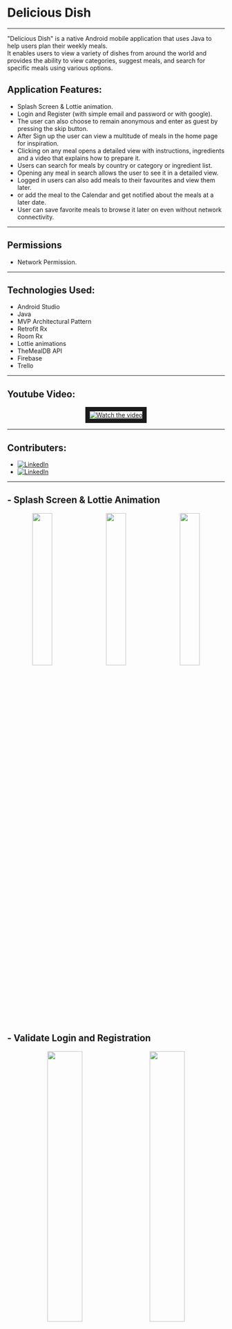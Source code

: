 # Delicious Dish

--------------
"Delicious Dish" is a native Android mobile application that uses Java to help users plan their weekly meals. 
<br>It enables users to view a variety of dishes from around the world and provides the ability to view categories, suggest meals, and search for specific meals using various options.

Application Features:
--------------------
* Splash Screen & Lottie animation.
* Login and Register (with simple email and password or with google).
* The user can also choose to remain anonymous and enter as guest by pressing the skip button.
* After Sign up the user can view a multitude of meals in the home page for inspiration.
* Clicking on any meal opens a detailed view with instructions, ingredients and a video that explains how to prepare it.
* Users can search for meals by country or category or ingredient list.
* Opening any meal in search allows the user to see it in a detailed view.
* Logged in users can also add meals to their favourites and view them later. 
* or add the meal to the Calendar and get notified about the meals at a later date.
* User can save favorite meals to browse it later on even without network connectivity.

<hr>
<h2>Permissions</h2>

- Network Permission.

<hr>
<h2>Technologies Used:</h2>

* Android Studio
* Java
* MVP Architectural Pattern
* Retrofit Rx
* Room Rx
* Lottie animations
* TheMealDB API
* Firebase
* Trello

<hr>
<h2>Youtube Video:</h2>
<p align="center">
    <a href="https://youtu.be/FbP2BDXYrOs" target="_blank">
        <img src="https://user-images.githubusercontent.com/51149273/222991758-fbc2f267-ea66-4327-84df-39ebec7ae617.png" alt="Watch the video" border="10" />
    </a> 
</p>

<hr>
<h2>Contributers:</h2>

- <a href="https://www.linkedin.com/in/ahmed-salah-ahmed-278364207/"><img alt="LinkedIn" src="https://img.shields.io/badge/LinkedIn-Ahmed%20Salah%20Hambouta-blue?style=flat-square&logo=linkedin"></a>
- <a href="https://www.linkedin.com/in/mai-samir-a8204420b"><img alt="LinkedIn" src="https://img.shields.io/badge/LinkedIn-Mai%20Samir%20Mohammad-blue?style=flat-square&logo=linkedin"></a>

<hr>
<h2>- Splash Screen & Lottie Animation </h2>
<p align="center">
    <img src="https://user-images.githubusercontent.com/51149273/222993318-66197140-bedb-4ce1-b4ab-a2ad8a32ab8f.jpg" width="30%">
    &nbsp; &nbsp;
    <img src="https://user-images.githubusercontent.com/51149273/222993316-bd72a668-ac8c-48aa-93f6-e0ac2bec923c.jpg" width="30%"> 
    &nbsp; &nbsp;
    <img src="https://user-images.githubusercontent.com/51149273/222993322-ec459a9d-6f77-412f-9049-4c7656e45c8f.jpg" width="30%">
</p>

<h2>- Validate Login and Registration</h2>

<p align="center">
  <img src="https://user-images.githubusercontent.com/51149273/222992781-d6d3af94-3270-4e3f-acf2-f61e9a2c4e4f.jpg" width="40%">
  &nbsp; &nbsp; &nbsp; &nbsp;
  <img src="https://user-images.githubusercontent.com/51149273/222992783-142d5837-593f-484d-b430-b3d7969ab194.jpg" width="40%">
</p>

<h2>- Google Login and Logout</h2>
<p align="center">
  <img alt="Light" src="https://user-images.githubusercontent.com/51149273/222994762-ff8cfb5d-2795-4895-94b6-58119f1529c0.jpg" width="40%">
  &nbsp; &nbsp; &nbsp; &nbsp;
  <img alt="Light" src="https://user-images.githubusercontent.com/51149273/222994766-32414f8c-d6d0-42a2-8a2d-5095470e43b7.jpg" width="40%">
</p>

<h2>- Home Screen (Daily Inspiration)</h2>
<p align="center">
  <img src="https://user-images.githubusercontent.com/51149273/222993510-b835a801-6edd-4a8f-894e-a381bedaac71.jpg" width="45%">
</p>

<h2> - Search by Area, Category or Ingredient</h2>
<p align="center">
  <img src="https://user-images.githubusercontent.com/51149273/222995526-da2ab523-5e85-4962-b12e-fb1ffb753f70.jpg" width="20%">
  &nbsp;
  <img src="https://user-images.githubusercontent.com/51149273/222995523-9807120d-922b-4a32-949f-3ee214f7b712.jpg" width="20%">
  &nbsp;
  <img src="https://user-images.githubusercontent.com/51149273/222993547-2e1cf25a-202e-478d-ac9e-665fd0ed3137.jpg" width="20%">
  &nbsp;
  <img src="https://user-images.githubusercontent.com/51149273/222993542-7c2b603d-e98c-4eb7-8812-4186142f04ec.jpg" width="20%">
</p>

<h2> - Search by Specific Area, Category or Ingredient</h2>
<p align="center">
  <img src="https://user-images.githubusercontent.com/51149273/222993601-e3fea9f9-d197-4130-9c4f-f7b8b95d741b.jpg" width="30%">
  &nbsp; &nbsp;
  <img src="https://user-images.githubusercontent.com/51149273/222993596-0c1c81d4-acc2-445e-928c-b469db99f6e5.jpg" width="30%">
  &nbsp; &nbsp;
  <img src="https://user-images.githubusercontent.com/51149273/222993599-445ddc28-8b3a-4f33-aca4-0575e4d42039.jpg" width="30%">
</p>

<h2>- Use the Search Bar to Filter the Results</h2>
<p align="center">
  <img src="https://user-images.githubusercontent.com/51149273/222993611-2fa3cc02-702f-4680-9734-1e40daac8133.jpg" width="45%">
</p>

<h2>- Meal Details</h2>
<p align="center">
  <img src="https://user-images.githubusercontent.com/51149273/222993677-5dceaba4-3870-4e7a-a913-02ac04f4b19d.jpg" width="40%">
  &nbsp; &nbsp; &nbsp; &nbsp;
  <img src="https://user-images.githubusercontent.com/51149273/222993679-9de6d50c-b80b-4f5b-9c60-594965f67dc8.jpg" width="40%">
</p>

<h2>- Favorite Dishes</h2>
<p align="center">
  <img src="https://user-images.githubusercontent.com/51149273/222993741-57151882-84b4-44b8-91d5-c63066a370cb.jpg" width="45%">
</p>

<h2> - Add to Calender</h2>
<p align="center">
  <img src="https://user-images.githubusercontent.com/51149273/222993674-d163aa96-7c39-461f-a9fa-3aff246ca003.jpg" width="30%">
  &nbsp; &nbsp;
  <img src="https://user-images.githubusercontent.com/51149273/222993675-7cf225e3-5565-49aa-9084-e78e3be5dbd2.jpg" width="30%">
  &nbsp; &nbsp;
  <img src="https://user-images.githubusercontent.com/51149273/222993676-1ea0cfa4-4b57-48b5-8eec-3dbfd0201bb2.jpg" width="30%">
</p>
<hr>
